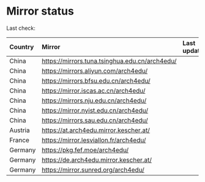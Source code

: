 <script src="./time.js"></script>
# Mirror status
Last check: <script type="text/javascript">localize(1698700425.1500103);</script>

|Country|Mirror|Last update|
|:------|:-----|:----------|
|China|https://mirrors.tuna.tsinghua.edu.cn/arch4edu/|<script type="text/javascript">localize(1698647479);</script>|
|China|https://mirrors.aliyun.com/arch4edu/|<script type="text/javascript">localize(1698647479);</script>|
|China|https://mirrors.bfsu.edu.cn/arch4edu/|<script type="text/javascript">localize(1698690629);</script>|
|China|https://mirror.iscas.ac.cn/arch4edu/|<script type="text/javascript">localize(1698647479);</script>|
|China|https://mirrors.nju.edu.cn/arch4edu/|<script type="text/javascript">localize(1698604067);</script>|
|China|https://mirror.nyist.edu.cn/arch4edu/|<script type="text/javascript">localize(1698647479);</script>|
|China|https://mirrors.sau.edu.cn/arch4edu/|<script type="text/javascript">localize(1698690629);</script>|
|Austria|https://at.arch4edu.mirror.kescher.at/|<script type="text/javascript">localize(1698690629);</script>|
|France|https://mirror.lesviallon.fr/arch4edu/|<script type="text/javascript">localize(1698647479);</script>|
|Germany|https://pkg.fef.moe/arch4edu/|<script type="text/javascript">localize(1698690629);</script>|
|Germany|https://de.arch4edu.mirror.kescher.at/|<script type="text/javascript">localize(1698690629);</script>|
|Germany|https://mirror.sunred.org/arch4edu/|<script type="text/javascript">localize(1698690629);</script>|

<script src="./tablefilter/tablefilter.js"></script>
<script src="./table.js"></script>